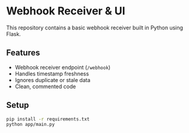 # Webhook Receiver & UI

This repository contains a basic webhook receiver built in Python using Flask.

## Features
- Webhook receiver endpoint (`/webhook`)
- Handles timestamp freshness
- Ignores duplicate or stale data
- Clean, commented code

## Setup

```bash
pip install -r requirements.txt
python app/main.py
